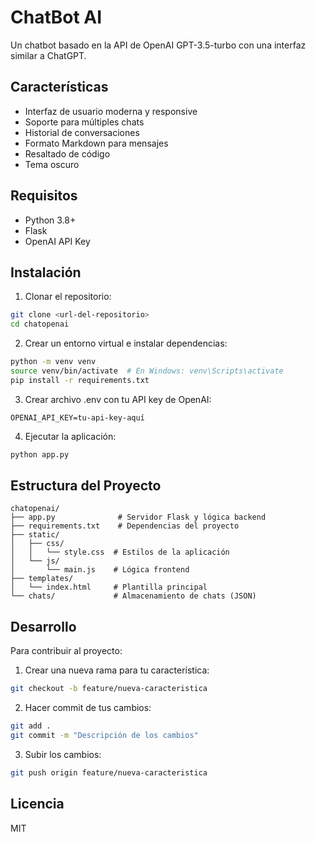# ChatBot AI

Un chatbot basado en la API de OpenAI GPT-3.5-turbo con una interfaz similar a ChatGPT.

## Características

- Interfaz de usuario moderna y responsive
- Soporte para múltiples chats
- Historial de conversaciones
- Formato Markdown para mensajes
- Resaltado de código
- Tema oscuro

## Requisitos

- Python 3.8+
- Flask
- OpenAI API Key

## Instalación

1. Clonar el repositorio:
```bash
git clone <url-del-repositorio>
cd chatopenai
```

2. Crear un entorno virtual e instalar dependencias:
```bash
python -m venv venv
source venv/bin/activate  # En Windows: venv\Scripts\activate
pip install -r requirements.txt
```

3. Crear archivo .env con tu API key de OpenAI:
```
OPENAI_API_KEY=tu-api-key-aquí
```

4. Ejecutar la aplicación:
```bash
python app.py
```

## Estructura del Proyecto

```
chatopenai/
├── app.py              # Servidor Flask y lógica backend
├── requirements.txt    # Dependencias del proyecto
├── static/
│   ├── css/
│   │   └── style.css  # Estilos de la aplicación
│   └── js/
│       └── main.js    # Lógica frontend
├── templates/
│   └── index.html     # Plantilla principal
└── chats/             # Almacenamiento de chats (JSON)
```

## Desarrollo

Para contribuir al proyecto:

1. Crear una nueva rama para tu característica:
```bash
git checkout -b feature/nueva-caracteristica
```

2. Hacer commit de tus cambios:
```bash
git add .
git commit -m "Descripción de los cambios"
```

3. Subir los cambios:
```bash
git push origin feature/nueva-caracteristica
```

## Licencia

MIT
